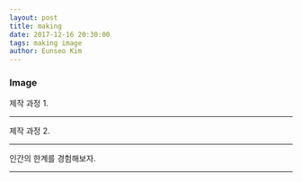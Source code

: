 ```yaml
---
layout: post
title: making
date: 2017-12-16 20:30:00
tags: making image
author: Eunseo Kim
---
```


### Image

<amp-img src="{{ site.baseurl }}assets/images/casemake1.jpeg" width="960" height="720" layout="responsive" alt="" class="mb3"></amp-img>

제작 과정 1.

<hr />

<amp-img src="{{ site.baseurl }}assets/images/casemake2.jpeg" width="960" height="720" layout="responsive" alt="" class="mb3"></amp-img>

제작 과정 2.

<hr />

<amp-img src="{{ site.baseurl }}assets/images/make2.jpeg" width="960" height="720" layout="responsive" alt="" class="mb3"></amp-img>

인간의 한계를 경험해보자.

<hr />
